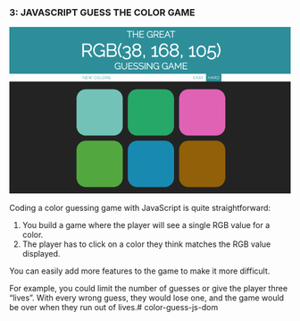 
### 3: JAVASCRIPT GUESS THE COLOR GAME

![JavaScript RGB color guessing game](./image/JavaScript-RGB-color-guessing-game.png)

Coding a color guessing game with JavaScript is quite straightforward:

1.  You build a game where the player will see a single RGB value for a color.
2.  The player has to click on a color they think matches the RGB value displayed.

You can easily add more features to the game to make it more difficult.

For example, you could limit the number of guesses or give the player three “lives”. With every wrong guess, they would lose one, and the game would be over when they run out of lives.# color-guess-js-dom
